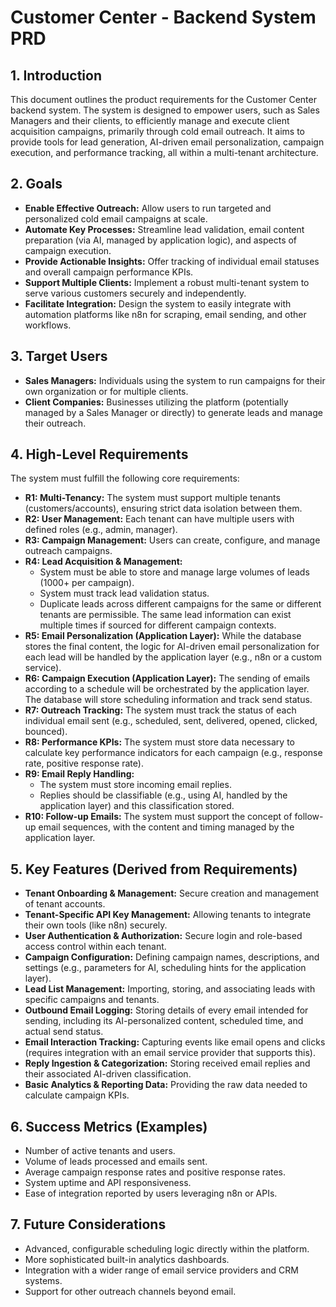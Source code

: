 # Customer Center - Backend System PRD

## 1. Introduction

This document outlines the product requirements for the Customer Center backend system. The system is designed to empower users, such as Sales Managers and their clients, to efficiently manage and execute client acquisition campaigns, primarily through cold email outreach. It aims to provide tools for lead generation, AI-driven email personalization, campaign execution, and performance tracking, all within a multi-tenant architecture.

## 2. Goals

*   **Enable Effective Outreach:** Allow users to run targeted and personalized cold email campaigns at scale.
*   **Automate Key Processes:** Streamline lead validation, email content preparation (via AI, managed by application logic), and aspects of campaign execution.
*   **Provide Actionable Insights:** Offer tracking of individual email statuses and overall campaign performance KPIs.
*   **Support Multiple Clients:** Implement a robust multi-tenant system to serve various customers securely and independently.
*   **Facilitate Integration:** Design the system to easily integrate with automation platforms like n8n for scraping, email sending, and other workflows.

## 3. Target Users

*   **Sales Managers:** Individuals using the system to run campaigns for their own organization or for multiple clients.
*   **Client Companies:** Businesses utilizing the platform (potentially managed by a Sales Manager or directly) to generate leads and manage their outreach.

## 4. High-Level Requirements

The system must fulfill the following core requirements:

*   **R1: Multi-Tenancy:** The system must support multiple tenants (customers/accounts), ensuring strict data isolation between them.
*   **R2: User Management:** Each tenant can have multiple users with defined roles (e.g., admin, manager).
*   **R3: Campaign Management:** Users can create, configure, and manage outreach campaigns.
*   **R4: Lead Acquisition & Management:**
    *   System must be able to store and manage large volumes of leads (1000+ per campaign).
    *   System must track lead validation status.
    *   Duplicate leads across different campaigns for the same or different tenants are permissible. The same lead information can exist multiple times if sourced for different campaign contexts.
*   **R5: Email Personalization (Application Layer):** While the database stores the final content, the logic for AI-driven email personalization for each lead will be handled by the application layer (e.g., n8n or a custom service).
*   **R6: Campaign Execution (Application Layer):** The sending of emails according to a schedule will be orchestrated by the application layer. The database will store scheduling information and track send status.
*   **R7: Outreach Tracking:** The system must track the status of each individual email sent (e.g., scheduled, sent, delivered, opened, clicked, bounced).
*   **R8: Performance KPIs:** The system must store data necessary to calculate key performance indicators for each campaign (e.g., response rate, positive response rate).
*   **R9: Email Reply Handling:**
    *   The system must store incoming email replies.
    *   Replies should be classifiable (e.g., using AI, handled by the application layer) and this classification stored.
*   **R10: Follow-up Emails:** The system must support the concept of follow-up email sequences, with the content and timing managed by the application layer.

## 5. Key Features (Derived from Requirements)

*   **Tenant Onboarding & Management:** Secure creation and management of tenant accounts.
*   **Tenant-Specific API Key Management:** Allowing tenants to integrate their own tools (like n8n) securely.
*   **User Authentication & Authorization:** Secure login and role-based access control within each tenant.
*   **Campaign Configuration:** Defining campaign names, descriptions, and settings (e.g., parameters for AI, scheduling hints for the application layer).
*   **Lead List Management:** Importing, storing, and associating leads with specific campaigns and tenants.
*   **Outbound Email Logging:** Storing details of every email intended for sending, including its AI-personalized content, scheduled time, and actual send status.
*   **Email Interaction Tracking:** Capturing events like email opens and clicks (requires integration with an email service provider that supports this).
*   **Reply Ingestion & Categorization:** Storing received email replies and their associated AI-driven classification.
*   **Basic Analytics & Reporting Data:** Providing the raw data needed to calculate campaign KPIs.

## 6. Success Metrics (Examples)

*   Number of active tenants and users.
*   Volume of leads processed and emails sent.
*   Average campaign response rates and positive response rates.
*   System uptime and API responsiveness.
*   Ease of integration reported by users leveraging n8n or APIs.

## 7. Future Considerations

*   Advanced, configurable scheduling logic directly within the platform.
*   More sophisticated built-in analytics dashboards.
*   Integration with a wider range of email service providers and CRM systems.
*   Support for other outreach channels beyond email. 